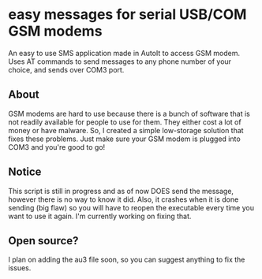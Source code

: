 # easy messages for serial USB/COM GSM modems
An easy to use SMS application made in AutoIt to access GSM modem. Uses AT commands to send messages to any phone number of your choice, and sends over COM3 port.

## About
GSM modems are hard to use because there is a bunch of software that is not readily available for people to use for them. They either cost a lot of money or have malware. So, I created a simple low-storage solution that fixes these problems. Just make sure your GSM modem is plugged into COM3 and you're good to go!

## Notice
This script is still in progress and as of now DOES send the message, however there is no way to know it did. Also, it crashes when it is done sending (big flaw) so you will have to reopen the executable every time you want to use it again. I'm currently working on fixing that.

## Open source?
I plan on adding the au3 file soon, so you can suggest anything to fix the issues.
